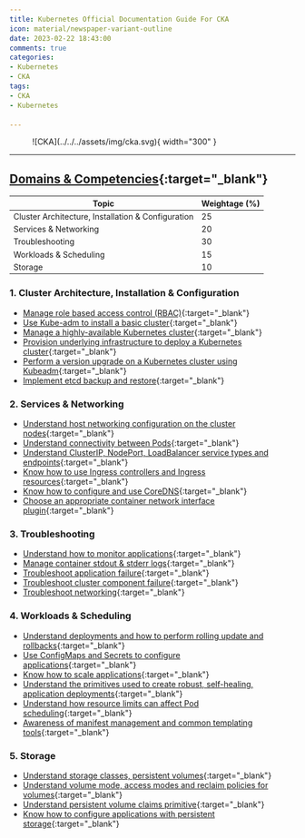 ```yaml
---
title: Kubernetes Official Documentation Guide For CKA
icon: material/newspaper-variant-outline
date: 2023-02-22 18:43:00
comments: true
categories:
- Kubernetes
- CKA
tags:
- CKA
- Kubernetes

---
```


<!-- markdownlint-disable MD033 -->
<figure markdown="span">
  ![CKA](../../../assets/img/cka.svg){ width="300" }
</figure>

---

## [Domains & Competencies](https://training.linuxfoundation.org/certification/certified-kubernetes-administrator-cka/){:target="_blank"}

| Topic                                                 | Weightage (%) |
|-------------------------------------------------------|---------------|
| Cluster Architecture, Installation & Configuration    | 25            |
| Services & Networking                                 | 20            |
| Troubleshooting                                       | 30            |
| Workloads & Scheduling                                | 15            |
| Storage                                               | 10            |

### 1. Cluster Architecture, Installation & Configuration

- [Manage role based access control (RBAC)](https://kubernetes.io/docs/reference/access-authn-authz/rbac/){:target="_blank"}
- [Use Kube-adm to install a basic cluster](https://kubernetes.io/docs/setup/production-environment/tools/kubeadm/install-kubeadm/){:target="_blank"}
- [Manage a highly-available Kubernetes cluster](https://kubernetes.io/docs/setup/production-environment/tools/kubeadm/high-availability/){:target="_blank"}
- [Provision underlying infrastructure to deploy a Kubernetes cluster](https://kubernetes.io/docs/tasks/tools/install-kubectl/){:target="_blank"}
- [Perform a version upgrade on a Kubernetes cluster using Kubeadm](https://kubernetes.io/docs/tasks/administer-cluster/kubeadm/kubeadm-upgrade/){:target="_blank"}
- [Implement etcd backup and restore](https://kubernetes.io/docs/tasks/administer-cluster/configure-upgrade-etcd/#backing-up-an-etcd-cluster){:target="_blank"}

### 2. Services & Networking  

- [Understand host networking configuration on the cluster nodes](https://kubernetes.io/docs/concepts/cluster-administration/networking/){:target="_blank"}
- [Understand connectivity between Pods](https://kubernetes.io/docs/concepts/cluster-administration/networking/){:target="_blank"}
- [Understand ClusterIP, NodePort, LoadBalancer service types and endpoints](https://kubernetes.io/docs/concepts/services-networking/service/){:target="_blank"}
- [Know how to use Ingress controllers and Ingress resources](https://kubernetes.io/docs/concepts/services-networking/ingress/){:target="_blank"}
- [Know how to configure and use CoreDNS](https://kubernetes.io/docs/concepts/services-networking/dns-pod-service/){:target="_blank"}
- [Choose an appropriate container network interface plugin](https://kubernetes.io/docs/concepts/extend-kubernetes/compute-storage-net/network-plugins/){:target="_blank"}

### 3. Troubleshooting  

- [Understand how to monitor applications](https://kubernetes.io/docs/concepts/cluster-administration/logging/){:target="_blank"}
- [Manage container stdout & stderr logs](https://kubernetes.io/docs/concepts/cluster-administration/logging/){:target="_blank"}
- [Troubleshoot application failure](https://kubernetes.io/docs/tasks/debug-application-cluster/debug-application/){:target="_blank"}
- [Troubleshoot cluster component failure](https://kubernetes.io/docs/tasks/debug-application-cluster/debug-cluster/){:target="_blank"}
- [Troubleshoot networking](https://kubernetes.io/docs/concepts/cluster-administration/networking/){:target="_blank"}

### 4. Workloads & Scheduling  

- [Understand deployments and how to perform rolling update and rollbacks](https://kubernetes.io/docs/concepts/workloads/controllers/deployment/#rolling-back-a-deployment){:target="_blank"}
- [Use ConfigMaps and Secrets to configure applications](https://kubernetes.io/docs/tasks/configure-pod-container/configure-pod-configmap){:target="_blank"}
- [Know how to scale applications](https://kubernetes.io/docs/concepts/workloads/controllers/deployment/#scaling-a-deployment){:target="_blank"}
- [Understand the primitives used to create robust, self-healing, application deployments](https://kubernetes.io/docs/concepts/workloads/controllers/deployment/#use-case){:target="_blank"}
- [Understand how resource limits can affect Pod scheduling](https://kubernetes.io/docs/concepts/configuration/manage-resources-containers/){:target="_blank"}
- [Awareness of manifest management and common templating tools](https://kubernetes.io/docs/tasks/manage-kubernetes-objects/declarative-config/){:target="_blank"}

### 5. Storage  

- [Understand storage classes, persistent volumes](https://kubernetes.io/docs/concepts/storage/persistent-volumes/#persistent-volumes){:target="_blank"}
- [Understand volume mode, access modes and reclaim policies for volumes](https://kubernetes.io/docs/tasks/administer-cluster/change-pv-reclaim-policy/){:target="_blank"}
- [Understand persistent volume claims primitive](https://kubernetes.io/docs/concepts/storage/persistent-volumes/#persistentvolumeclaims){:target="_blank"}
- [Know how to configure applications with persistent storage](https://kubernetes.io/docs/tasks/configure-pod-container/configure-persistent-volume-storage/#create-a-persistentvolumeclaim){:target="_blank"}

